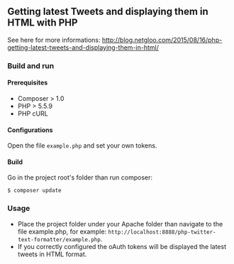 ## Getting latest Tweets and displaying them in HTML with PHP

See here for more informations:
http://blog.netgloo.com/2015/08/16/php-getting-latest-tweets-and-displaying-them-in-html/

### Build and run

#### Prerequisites

- Composer > 1.0
- PHP > 5.5.9
- PHP cURL

#### Configurations

Open the file `example.php` and set your own tokens.

#### Build

Go in the project root's folder than run composer:

    $ composer update

### Usage

- Place the project folder under your Apache folder than navigate to the file
  example.php, for example: 
  `http://localhost:8888/php-twitter-text-formatter/example.php`.
- If you correctly configured the oAuth tokens will be displayed the latest
  tweets in HTML format.
